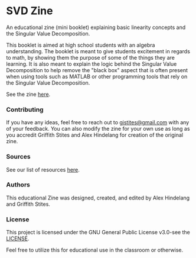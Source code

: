 # SVD Zine

An educational zine (mini booklet) explaining basic linearity concepts and the Singular Value Decomposition.

This booklet is aimed at high school students with an algebra understanding. The booklet is meant to give students excitement in regards to math, by showing them the purpose of some of the things they are learning. It is also meant to explain the logic behind the Singular Value Decomposition to help remove the "black box" aspect that is often present when using tools such as MATLAB or other programming tools that rely on the Singular Value Decomposition.

See the zine [here](https://docs.google.com/document/d/1f3B-3JfkpM2tV1ZQEj0xgGliBr8aZgAKX4s3_78mlkg/edit?usp=sharing).

### Contributing
If you have any ideas, feel free to reach out to gjstites@gmail.com with any of your feedback. You can also modify the zine for your own use as long as you accredit Griffith Stites and Alex Hindelang for creation of the original zine.

### Sources
See our list of resources [here](https://www.griffithstites.com/linearity-zine/resources). 

### Authors
This educational Zine was designed, created, and edited by Alex Hindelang and Griffith Stites.

### License
This project is licensed under the GNU General Public License v3.0-see the [LICENSE](https://github.com/Griffith-Stites/linearity-zine/blob/master/LICENSE).

Feel free to utilize this for educational use in the classroom or otherwise.
